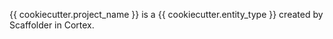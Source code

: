 {{ cookiecutter.project_name }} is a {{ cookiecutter.entity_type }} created by Scaffolder in Cortex.
